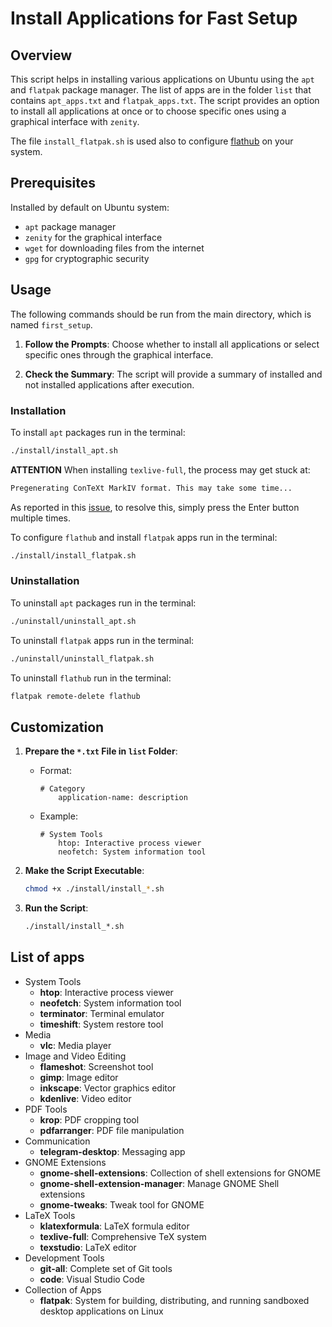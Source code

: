 # Install Applications for Fast Setup

## Overview

This script helps in installing various applications on Ubuntu using the `apt` and `flatpak` package manager. The list of apps are in the folder `list` that contains `apt_apps.txt` and `flatpak_apps.txt`. The script provides an option to install all applications at once or to choose specific ones using a graphical interface with `zenity`. 

The file `install_flatpak.sh` is used also to configure [flathub](https://flathub.org/) on your system.

## Prerequisites
Installed by default on Ubuntu system:

- `apt` package manager
- `zenity` for the graphical interface
- `wget` for downloading files from the internet
- `gpg` for cryptographic security

## Usage
The following commands should be run from the main directory, which is named `first_setup`.

1. **Follow the Prompts**:
	Choose whether to install all applications or select specific ones through the graphical interface.

1. **Check the Summary**:
    The script will provide a summary of installed and not installed applications after execution.


### Installation
To install `apt` packages run in the terminal:
   ```bash
   ./install/install_apt.sh
   ```

**ATTENTION** When installing `texlive-full`, the process may get stuck at:
  ```bash
  Pregenerating ConTeXt MarkIV format. This may take some time...
  ```
As reported in this [issue](https://bugs.launchpad.net/ubuntu/+source/context/+bug/2058409), to resolve this, simply press the Enter button multiple times.

To configure `flathub` and install `flatpak` apps run in the terminal:
   ```bash
   ./install/install_flatpak.sh
   ```

### Uninstallation
To uninstall `apt` packages run in the terminal:
   ```bash
   ./uninstall/uninstall_apt.sh
   ```

To uninstall `flatpak` apps run in the terminal:
   ```bash
   ./uninstall/uninstall_flatpak.sh
   ```
To uninstall `flathub` run in the terminal:
   ```bash
  flatpak remote-delete flathub
   ```

## Customization 

1. **Prepare the `*.txt` File in `list` Folder**:
   - Format: 
     ```plaintext
     # Category
         application-name: description
     ```
   - Example:
     ```plaintext
     # System Tools
         htop: Interactive process viewer
         neofetch: System information tool
     ```

1. **Make the Script Executable**:
   ```bash
   chmod +x ./install/install_*.sh
   ```

1. **Run the Script**:
   ```bash
   ./install/install_*.sh
   ```

## List of apps

- System Tools 
   - **htop**: Interactive process viewer 
   - **neofetch**: System information tool 
   - **terminator**: Terminal emulator 
   - **timeshift**: System restore tool 
- Media 
   - **vlc**: Media player 
- Image and Video Editing 
   - **flameshot**: Screenshot tool 
   - **gimp**: Image editor 
   - **inkscape**: Vector graphics editor 
   - **kdenlive**: Video editor 
- PDF Tools 
   - **krop**: PDF cropping tool 
   - **pdfarranger**: PDF file manipulation 
- Communication 
   - **telegram-desktop**: Messaging app 
- GNOME Extensions 
   - **gnome-shell-extensions**: Collection of shell extensions for GNOME 
   - **gnome-shell-extension-manager**: Manage GNOME Shell extensions 
   - **gnome-tweaks**: Tweak tool for GNOME 
- LaTeX Tools 
   - **klatexformula**: LaTeX formula editor 
   - **texlive-full**: Comprehensive TeX system 
   - **texstudio**: LaTeX editor 
- Development Tools 
   - **git-all**: Complete set of Git tools 
   - **code**: Visual Studio Code 
- Collection of Apps 
   - **flatpak**: System for building, distributing, and running sandboxed desktop applications on Linux